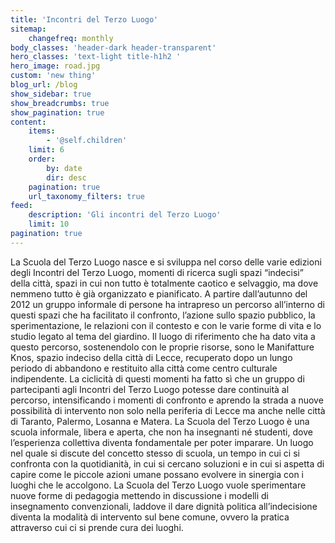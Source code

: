 ```yaml
---
title: 'Incontri del Terzo Luogo'
sitemap:
    changefreq: monthly
body_classes: 'header-dark header-transparent'
hero_classes: 'text-light title-h1h2 '
hero_image: road.jpg
custom: 'new thing'
blog_url: /blog
show_sidebar: true
show_breadcrumbs: true
show_pagination: true
content:
    items:
        - '@self.children'
    limit: 6
    order:
        by: date
        dir: desc
    pagination: true
    url_taxonomy_filters: true
feed:
    description: 'Gli incontri del Terzo Luogo'
    limit: 10
pagination: true
---
```


La Scuola del Terzo Luogo nasce e si sviluppa nel corso delle varie edizioni degli Incontri del Terzo Luogo, momenti di ricerca sugli spazi “indecisi” della città, spazi in cui non tutto è totalmente caotico e selvaggio, ma dove nemmeno tutto è già organizzato e pianificato. 
A partire dall’autunno del 2012 un gruppo informale di persone ha intrapreso un percorso all’interno di questi spazi che ha facilitato il confronto, l’azione sullo spazio pubblico, la sperimentazione, le relazioni con il contesto e con le varie forme di vita e lo studio legato al tema del giardino. Il luogo di riferimento che ha dato vita a questo percorso, sostenendolo con le proprie risorse, sono le Manifatture Knos, spazio indeciso della città di Lecce, recuperato dopo un lungo periodo di abbandono e restituito alla città come centro culturale indipendente.
La ciclicità di questi momenti ha fatto sì che un gruppo di partecipanti agli Incontri del Terzo Luogo potesse dare continuità al percorso, intensificando i momenti di confronto e aprendo la strada a nuove possibilità di intervento non solo nella periferia di Lecce ma anche nelle città di Taranto, Palermo, Losanna e Matera.
La Scuola del Terzo Luogo è una scuola informale, libera e aperta, che non ha insegnanti né studenti, dove l’esperienza collettiva diventa fondamentale per poter imparare. Un luogo nel quale si discute del concetto stesso di scuola, un tempo in cui ci si confronta con la quotidianità, in cui si cercano soluzioni e in cui si aspetta di capire come le piccole azioni umane possano evolvere in sinergia con i luoghi che le accolgono. 
La Scuola del Terzo Luogo vuole sperimentare nuove forme di pedagogia mettendo in discussione i modelli di insegnamento convenzionali, laddove il dare dignità politica all’indecisione diventa la modalità di intervento sul bene comune, ovvero la pratica attraverso cui ci si prende cura dei luoghi.

